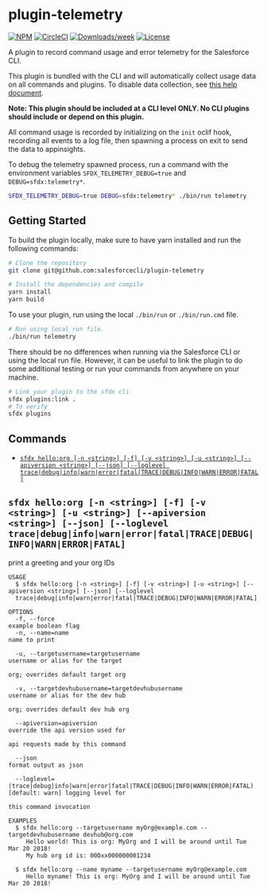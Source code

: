 # plugin-telemetry

[![NPM](https://img.shields.io/npm/v/@salesforce/plugin-telemetry.svg?label=@salesforce/plugin-telemetry)](https://www.npmjs.com/package/@salesforce/plugin-telemetry) [![CircleCI](https://circleci.com/gh/salesforcecli/plugin-telemetry/tree/main.svg?style=shield)](https://circleci.com/gh/salesforcecli/plugin-telemetry/tree/main) [![Downloads/week](https://img.shields.io/npm/dw/@salesforce/plugin-telemetry.svg)](https://npmjs.org/package/@salesforce/plugin-telemetry) [![License](https://img.shields.io/badge/License-BSD%203--Clause-brightgreen.svg)](https://raw.githubusercontent.com/salesforcecli/plugin-telemetry/main/LICENSE.txt)

A plugin to record command usage and error telemetry for the Salesforce CLI.

This plugin is bundled with the CLI and will automatically collect usage data on all commands and plugins. To disable data collection, see [this help document](https://developer.salesforce.com/docs/atlas.en-us.sfdx_setup.meta/sfdx_setup/sfdx_dev_cli_telemetry.htm).

**Note: This plugin should be included at a CLI level ONLY. No CLI plugins should include or depend on this plugin.**

All command usage is recorded by initializing on the `init` oclif hook, recording all events to a log file, then spawning a process on exit to send the data to appinsights.

To debug the telemetry spawned process, run a command with the environment variables `SFDX_TELEMETRY_DEBUG=true` and `DEBUG=sfdx:telemetry*`.

```bash
SFDX_TELEMETRY_DEBUG=true DEBUG=sfdx:telemetry* ./bin/run telemetry
```

## Getting Started

To build the plugin locally, make sure to have yarn installed and run the following commands:

```bash
# Clone the repository
git clone git@github.com:salesforcecli/plugin-telemetry

# Install the dependencies and compile
yarn install
yarn build
```

To use your plugin, run using the local `./bin/run` or `./bin/run.cmd` file.

```bash
# Run using local run file.
./bin/run telemetry
```

There should be no differences when running via the Salesforce CLI or using the local run file. However, it can be useful to link the plugin to do some additional testing or run your commands from anywhere on your machine.

```bash
# Link your plugin to the sfdx cli
sfdx plugins:link .
# To verify
sfdx plugins
```

## Commands

- [`sfdx hello:org [-n <string>] [-f] [-v <string>] [-u <string>] [--apiversion <string>] [--json] [--loglevel trace|debug|info|warn|error|fatal|TRACE|DEBUG|INFO|WARN|ERROR|FATAL]`](#sfdx-helloorg--n-string--f--v-string--u-string---apiversion-string---json---loglevel-tracedebuginfowarnerrorfataltracedebuginfowarnerrorfatal)

## `sfdx hello:org [-n <string>] [-f] [-v <string>] [-u <string>] [--apiversion <string>] [--json] [--loglevel trace|debug|info|warn|error|fatal|TRACE|DEBUG|INFO|WARN|ERROR|FATAL]`

print a greeting and your org IDs

```
USAGE
  $ sfdx hello:org [-n <string>] [-f] [-v <string>] [-u <string>] [--apiversion <string>] [--json] [--loglevel
  trace|debug|info|warn|error|fatal|TRACE|DEBUG|INFO|WARN|ERROR|FATAL]

OPTIONS
  -f, --force                                                                       example boolean flag
  -n, --name=name                                                                   name to print

  -u, --targetusername=targetusername                                               username or alias for the target
                                                                                    org; overrides default target org

  -v, --targetdevhubusername=targetdevhubusername                                   username or alias for the dev hub
                                                                                    org; overrides default dev hub org

  --apiversion=apiversion                                                           override the api version used for
                                                                                    api requests made by this command

  --json                                                                            format output as json

  --loglevel=(trace|debug|info|warn|error|fatal|TRACE|DEBUG|INFO|WARN|ERROR|FATAL)  [default: warn] logging level for
                                                                                    this command invocation

EXAMPLES
  $ sfdx hello:org --targetusername myOrg@example.com --targetdevhubusername devhub@org.com
     Hello world! This is org: MyOrg and I will be around until Tue Mar 20 2018!
     My hub org id is: 00Dxx000000001234

  $ sfdx hello:org --name myname --targetusername myOrg@example.com
     Hello myname! This is org: MyOrg and I will be around until Tue Mar 20 2018!
```
